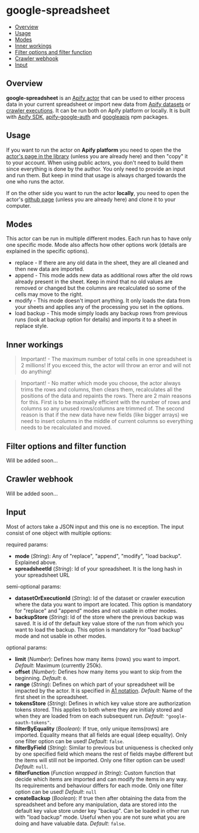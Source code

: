 # google-spreadsheet

- [Overview](#overview)
- [Usage](#usage)
- [Modes](#modes)
- [Inner workings](#inner-workings)
- [Filter options and filter function](#filter-options-and-filter-function)
- [Crawler webhook](#crawler-webhook)
- [Input](#input)

## Overview

**google-spreadsheet** is an [Apify actor](https://www.apify.com/docs/actor) that can be used to either process data in your current spreadsheet or import new data from [Apify datasets](https://www.apify.com/docs/storage#dataset) or [crawler executions](https://www.apify.com/docs/storage#dataset). It can be run both on Apify platform or locally. It is built with [Apify SDK](https://sdk.apify.com/), [apify-google-auth](https://kb.apify.com/integration/google-integration) and [googleapis](https://github.com/googleapis/google-api-nodejs-client) npm packages.

## Usage 

If you want to run the actor on **Apify platform** you need to open the the [actor's page in the library](https://www.apify.com/lukaskrivka/google-spreadsheet) (unless you are already here) and then "copy" it to your account. When using public actors, you don't need to build them since everything is done by the author. You only need to provide an input and run them. But keep in mind that usage is always charged towards the one who runs the actor.

If on the other side you want to run the actor **locally**, you need to open the actor's [github page](https://github.com/metalwarrior665/actor-google-spreadsheet) (unless you are already here) and clone it to your computer.

## Modes

This actor can be run in multiple different modes. Each run has to have only one specific mode. Mode also affects how other options work (details are explained in the specific options).

* replace - If there are any old data in the sheet, they are all cleaned and then new data are imported.
* append - This mode adds new data as additional rows after the old rows already present in the sheet. Keep in mind that no old values are removed or changed but the columns are recalculated so some of the cells may move to the right.
* modify - This mode doesn't import anything. It only loads the data from your sheets and applies any of the processing you set in the options.
* load backup - This mode simply loads any backup rows from previous runs (look at backup option for details) and imports it to a sheet in replace style.

## Inner workings

> Important! - The maximum number of total cells in one spreadsheet is 2 millions! If you exceed this, the actor will throw an error and will not do anything!

> Important! - No matter which mode you choose, the actor always trims the rows and columns, then clears them, recalculates all the positions of the data and repaints the rows. There are 2 main reasons for this. First is to be maximally efficient with the number of rows and columns so any unused rows/columns are trimmed of. The second reason is that if the new data have new fields (like bigger arrays) we need to insert columns in the middle of current columns so everything needs to be recalculated and moved.

## Filter options and filter function
Will be added soon...

## Crawler webhook
Will be added soon...

## Input

Most of actors take a JSON input and this one is no exception. The input consist of one object with multiple options:

required params:
- **mode** (*String*): Any of "replace", "append", "modify", "load backup". Explained above.
- **spreadsheetId** (*String*): Id of your spreadsheet. It is the long hash in your spreadsheet URL

semi-optional params:
- **datasetOrExecutionId** (*String*): Id of the dataset or crawler execution where the data you want to import are located. This option is mandatory for "replace" and "append" modes and not usable in other modes.
- **backupStore** (*String*): Id of the store where the previous backup was saved. It is id of thr default key value store of the run from which you want to load the backup. This option is mandatory for "load backup" mode and not usable in other modes.

optional params:
- **limit** (*Number*): Defines how many items (rows) you want to import. *Default*: Maximum (currently 250k).
- **offset** (*Number*): Defines how many items you want to skip from the beginning. *Default*: `0`.
- **range** (*String*): Defines on which part of your spreadsheet will be impacted by the actor. It is specified in [A1 notation](https://developers.google.com/sheets/api/guides/concepts#a1_notation). *Default*: Name of the first sheet in the spreadsheet.
- **tokensStore** (*String*): Defines in which key value store are authorization tokens stored. This applies to both where they are initialy stored and when they are loaded from on each subsequent run. *Default*: `"google-oauth-tokens"`.
- **filterByEquality** (*Boolean*): If true, only unique items(rows) are imported. Equality means that all fields are equal (deep equality). Only one filter option can be used! *Default*: `false`.
- **filterByField** (*String*): Similar to previous but uniqueness is checked only by one specified field which means the rest of fields maybe different but the items will still not be imported. Only one filter option can be used! *Default*: `null`.
- **filterFunction** (*Function wrapped in String*): Custom function that decide which items are imported and can modify the items in any way. Its requirements and behaviour differs for each mode.  Only one filter option can be used! *Default*: `null`
- **createBackup** (*Boolean*): If true then after obtaining the data from the spreadsheet and before any manipulation, data are stored into the default key value store under key "backup". Can be loaded in other run with "load backup" mode. Useful when you are not sure what you are doing and have valuable data. *Default*: `false`.
